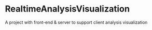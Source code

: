 # RealtimeAnalysisVisualization
A project with front-end &amp; server to support client analysis visualization
